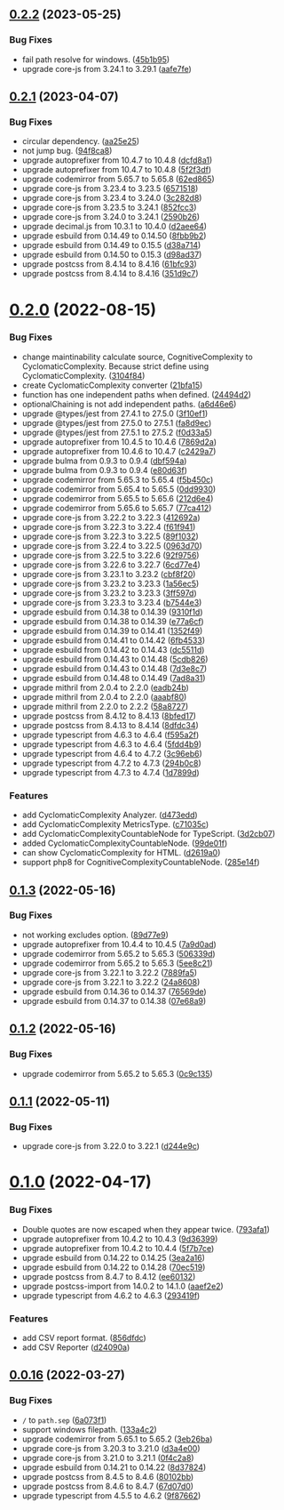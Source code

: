 ## [0.2.2](https://github.com/ytetsuro/sabik/compare/0.2.1...0.2.2) (2023-05-25)


### Bug Fixes

* fail path resolve for windows. ([45b1b95](https://github.com/ytetsuro/sabik/commit/45b1b95318e8987b2c5a8a47e60dbed7be34e60e))
* upgrade core-js from 3.24.1 to 3.29.1 ([aafe7fe](https://github.com/ytetsuro/sabik/commit/aafe7fe1f6f53055303cab71b96a148c97a414fc))

## [0.2.1](https://github.com/ytetsuro/sabik/compare/0.2.0...0.2.1) (2023-04-07)


### Bug Fixes

* circular dependency. ([aa25e25](https://github.com/ytetsuro/sabik/commit/aa25e251bc02f5f44ac56716f873ffe6f1af1657))
* not jump bug. ([94f8ca8](https://github.com/ytetsuro/sabik/commit/94f8ca889d2a1492e3bda84066d46305135c9759))
* upgrade autoprefixer from 10.4.7 to 10.4.8 ([dcfd8a1](https://github.com/ytetsuro/sabik/commit/dcfd8a19b54af27730cbc49a5b7c93b5b48e1832))
* upgrade autoprefixer from 10.4.7 to 10.4.8 ([5f2f3df](https://github.com/ytetsuro/sabik/commit/5f2f3df9e3c8793830b0944f2e228ba304d00a51))
* upgrade codemirror from 5.65.7 to 5.65.8 ([62ed865](https://github.com/ytetsuro/sabik/commit/62ed8658164bc03d3006e4b39fa9babb4587e7a3))
* upgrade core-js from 3.23.4 to 3.23.5 ([6571518](https://github.com/ytetsuro/sabik/commit/6571518a9e245a72d972db605ed6cae1a15fc7fd))
* upgrade core-js from 3.23.4 to 3.24.0 ([3c282d8](https://github.com/ytetsuro/sabik/commit/3c282d83c7a9a23862edb2ef3941a9160587cfec))
* upgrade core-js from 3.23.5 to 3.24.1 ([852fcc3](https://github.com/ytetsuro/sabik/commit/852fcc3742f4ee5b1e08f7208dad8b6635e8945d))
* upgrade core-js from 3.24.0 to 3.24.1 ([2590b26](https://github.com/ytetsuro/sabik/commit/2590b26cc761fc90008bf9ee02f220f266d7c9ed))
* upgrade decimal.js from 10.3.1 to 10.4.0 ([d2aee64](https://github.com/ytetsuro/sabik/commit/d2aee644b1b00c0f3eddea924b40aeec241f383d))
* upgrade esbuild from 0.14.49 to 0.14.50 ([8fbb9b2](https://github.com/ytetsuro/sabik/commit/8fbb9b2f9aca72a358eecda36a1ba55ad92f088f))
* upgrade esbuild from 0.14.49 to 0.15.5 ([d38a714](https://github.com/ytetsuro/sabik/commit/d38a714ac35792e2a8e4c5185500e0addc4c1da2))
* upgrade esbuild from 0.14.50 to 0.15.3 ([d98ad37](https://github.com/ytetsuro/sabik/commit/d98ad37f6213f67fdf2a6f6297310c19d62527fc))
* upgrade postcss from 8.4.14 to 8.4.16 ([61bfc93](https://github.com/ytetsuro/sabik/commit/61bfc93f8672467bdf506c9cf6391d2c0d3c5dec))
* upgrade postcss from 8.4.14 to 8.4.16 ([351d9c7](https://github.com/ytetsuro/sabik/commit/351d9c7f9437d6cea87e731ffe7517a49bf41788))

# [0.2.0](https://github.com/ytetsuro/sabik/compare/0.1.3...0.2.0) (2022-08-15)


### Bug Fixes

* change maintinability calculate source, CognitiveComplexity to CyclomaticComplexity. Because strict define using CyclomaticComplexity. ([3104f84](https://github.com/ytetsuro/sabik/commit/3104f84c563d2e0c63388fa5cdb158857d2b47e1))
* create CyclomaticComplexity converter ([21bfa15](https://github.com/ytetsuro/sabik/commit/21bfa159615c51a2ada25f0b1c0eb1e5da14a5d3))
* function has one independent paths when defined. ([24494d2](https://github.com/ytetsuro/sabik/commit/24494d2dfc2330b5b96a6eef10943fd4d3e4680a))
* optionalChaining is not add independent paths. ([a6d46e6](https://github.com/ytetsuro/sabik/commit/a6d46e6bf1318e33fdbaf3a8c54e2461b2b8161c))
* upgrade @types/jest from 27.4.1 to 27.5.0 ([3f10ef1](https://github.com/ytetsuro/sabik/commit/3f10ef1fb9e2a2b48a93b32d749f45a3e0982017))
* upgrade @types/jest from 27.5.0 to 27.5.1 ([fa8d9ec](https://github.com/ytetsuro/sabik/commit/fa8d9ecea1c7e42185215471076b02393ef8209b))
* upgrade @types/jest from 27.5.1 to 27.5.2 ([f0d33a5](https://github.com/ytetsuro/sabik/commit/f0d33a5a4f6e4f531b1b75ad94897c06cbd0c4df))
* upgrade autoprefixer from 10.4.5 to 10.4.6 ([7869d2a](https://github.com/ytetsuro/sabik/commit/7869d2a0537e014d21f5c07f44af045f20d740ec))
* upgrade autoprefixer from 10.4.6 to 10.4.7 ([c2429a7](https://github.com/ytetsuro/sabik/commit/c2429a7ff2bfdf9c7df17f3ba7bddad7134cfd42))
* upgrade bulma from 0.9.3 to 0.9.4 ([dbf594a](https://github.com/ytetsuro/sabik/commit/dbf594a7422349265e901f4503984c3e197d5163))
* upgrade bulma from 0.9.3 to 0.9.4 ([e80d63f](https://github.com/ytetsuro/sabik/commit/e80d63f69085fd2d27d4d65502efd85aabefe833))
* upgrade codemirror from 5.65.3 to 5.65.4 ([f5b450c](https://github.com/ytetsuro/sabik/commit/f5b450c7976fe07a8a056812caebdad55c6e11f5))
* upgrade codemirror from 5.65.4 to 5.65.5 ([0dd9930](https://github.com/ytetsuro/sabik/commit/0dd9930ccc44d415528693c2aa12e40079902225))
* upgrade codemirror from 5.65.5 to 5.65.6 ([212d6e4](https://github.com/ytetsuro/sabik/commit/212d6e496714a3d5f103f8fbdec65f252556285f))
* upgrade codemirror from 5.65.6 to 5.65.7 ([77ca412](https://github.com/ytetsuro/sabik/commit/77ca412887f0bd7b6ad627c19c42fec4b7644e08))
* upgrade core-js from 3.22.2 to 3.22.3 ([412692a](https://github.com/ytetsuro/sabik/commit/412692ab97de0550046a5469d780b52f3ac8af4f))
* upgrade core-js from 3.22.3 to 3.22.4 ([f61f941](https://github.com/ytetsuro/sabik/commit/f61f941c690f64a04ab268f10c987875d1cfbc9c))
* upgrade core-js from 3.22.3 to 3.22.5 ([89f1032](https://github.com/ytetsuro/sabik/commit/89f1032d13761979e8b2e9609d8ef7a2aa98f76c))
* upgrade core-js from 3.22.4 to 3.22.5 ([0963d70](https://github.com/ytetsuro/sabik/commit/0963d7088e51cf0b807935cdc5feb3a18dadeeb2))
* upgrade core-js from 3.22.5 to 3.22.6 ([92f9756](https://github.com/ytetsuro/sabik/commit/92f9756d8ef5ceb4ca8a3f433aa315bff60c241e))
* upgrade core-js from 3.22.6 to 3.22.7 ([6cd77e4](https://github.com/ytetsuro/sabik/commit/6cd77e4e7b7e4135433ac9ce47e117fa1e889da3))
* upgrade core-js from 3.23.1 to 3.23.2 ([cbf8f20](https://github.com/ytetsuro/sabik/commit/cbf8f20e31aa59df8692897674f9cb696ed9f1c4))
* upgrade core-js from 3.23.2 to 3.23.3 ([1a56ec5](https://github.com/ytetsuro/sabik/commit/1a56ec53094c30d1f85c4b3f0ba0e22b4f4bd41f))
* upgrade core-js from 3.23.2 to 3.23.3 ([3ff597d](https://github.com/ytetsuro/sabik/commit/3ff597d8e6d124c79c1c9fe12422696d16efebce))
* upgrade core-js from 3.23.3 to 3.23.4 ([b7544e3](https://github.com/ytetsuro/sabik/commit/b7544e34e01e3c972c607aa33dfd7c87041c4c11))
* upgrade esbuild from 0.14.38 to 0.14.39 ([9310f1d](https://github.com/ytetsuro/sabik/commit/9310f1d44a6499b0364573644fb31fdb63a5445c))
* upgrade esbuild from 0.14.38 to 0.14.39 ([e77a6cf](https://github.com/ytetsuro/sabik/commit/e77a6cf819ebfde323ee55536166e351f5d45145))
* upgrade esbuild from 0.14.39 to 0.14.41 ([1352f49](https://github.com/ytetsuro/sabik/commit/1352f492b6dac0d950bb246077dfc3197b86f09c))
* upgrade esbuild from 0.14.41 to 0.14.42 ([6fb4533](https://github.com/ytetsuro/sabik/commit/6fb453393724bbd49908786d089b6735de6ad6f7))
* upgrade esbuild from 0.14.42 to 0.14.43 ([dc5511d](https://github.com/ytetsuro/sabik/commit/dc5511dfc576b6fbcfc6741c268b44835abddbc6))
* upgrade esbuild from 0.14.43 to 0.14.48 ([5cdb826](https://github.com/ytetsuro/sabik/commit/5cdb826b4a197c0d203aa7aa7775b67f8e90af13))
* upgrade esbuild from 0.14.43 to 0.14.48 ([7d3e8c7](https://github.com/ytetsuro/sabik/commit/7d3e8c753f9ed0af74ff16a211e107d871dcdae8))
* upgrade esbuild from 0.14.48 to 0.14.49 ([7ad8a31](https://github.com/ytetsuro/sabik/commit/7ad8a31bf7c50aed1c84f900a576f003c3b3ba12))
* upgrade mithril from 2.0.4 to 2.2.0 ([eadb24b](https://github.com/ytetsuro/sabik/commit/eadb24b93939b83679cba3a24250c49eeaa8699b))
* upgrade mithril from 2.0.4 to 2.2.0 ([aaabf80](https://github.com/ytetsuro/sabik/commit/aaabf80bcc85d80b1d96d1a99d1cd0da5265fd6a))
* upgrade mithril from 2.2.0 to 2.2.2 ([58a8727](https://github.com/ytetsuro/sabik/commit/58a87271aea44d05c7512ae75916b8cfe16b85cf))
* upgrade postcss from 8.4.12 to 8.4.13 ([8bfed17](https://github.com/ytetsuro/sabik/commit/8bfed170fa8536c79bc72ba4a62a682e2206e8de))
* upgrade postcss from 8.4.13 to 8.4.14 ([8dfdc34](https://github.com/ytetsuro/sabik/commit/8dfdc3453f309d01ab38707ac3908cdf93ab0207))
* upgrade typescript from 4.6.3 to 4.6.4 ([f595a2f](https://github.com/ytetsuro/sabik/commit/f595a2f0a5c4af46e49cab9bcfe54dc498fd805f))
* upgrade typescript from 4.6.3 to 4.6.4 ([5fdd4b9](https://github.com/ytetsuro/sabik/commit/5fdd4b9414b7b7143bf1f2e73f9f5889dcc85974))
* upgrade typescript from 4.6.4 to 4.7.2 ([3c96eb6](https://github.com/ytetsuro/sabik/commit/3c96eb6c39bac48fdb84e4e2ccdda37b9ec05dd9))
* upgrade typescript from 4.7.2 to 4.7.3 ([294b0c8](https://github.com/ytetsuro/sabik/commit/294b0c8df5714f32e450be2f07b3fe02876bb357))
* upgrade typescript from 4.7.3 to 4.7.4 ([1d7899d](https://github.com/ytetsuro/sabik/commit/1d7899dfd68f6c0b68f3ea8bc1ca104d04ff8b11))


### Features

* add CyclomaticComplexity Analyzer. ([d473edd](https://github.com/ytetsuro/sabik/commit/d473edd4af343978c8c13c524d89bb4c79941aea))
* add CyclomaticComplexity MetricsType. ([c71035c](https://github.com/ytetsuro/sabik/commit/c71035cc0bb52231657cfc50b8b8bacf8458cda9))
* add CyclomaticComplexityCountableNode for TypeScript. ([3d2cb07](https://github.com/ytetsuro/sabik/commit/3d2cb079ee62e840791ca3532256861b419f2790))
* added CyclomaticComplexityCountableNode. ([99de01f](https://github.com/ytetsuro/sabik/commit/99de01f7fc2659dbaa44ed42862848dabf7bae1f))
* can show CyclomaticComplexity for HTML. ([d2619a0](https://github.com/ytetsuro/sabik/commit/d2619a0b20878d40062acf80a2a6397fd8761542))
* support php8 for CognitiveComplexityCountableNode. ([285e14f](https://github.com/ytetsuro/sabik/commit/285e14fb4a0de66359bafcd1b435ba54cf16e124))

## [0.1.3](https://github.com/ytetsuro/sabik/compare/0.1.2...0.1.3) (2022-05-16)


### Bug Fixes

* not working excludes option. ([89d77e9](https://github.com/ytetsuro/sabik/commit/89d77e9f1ffeebe3bc3c7a22bd5e2b5831af1e58))
* upgrade autoprefixer from 10.4.4 to 10.4.5 ([7a9d0ad](https://github.com/ytetsuro/sabik/commit/7a9d0ad1ddef6086033c00ecc10925bcab09ae7a))
* upgrade codemirror from 5.65.2 to 5.65.3 ([506339d](https://github.com/ytetsuro/sabik/commit/506339dcbf47990253686fa5f2b6bf088acb10a8))
* upgrade codemirror from 5.65.2 to 5.65.3 ([5ee8c21](https://github.com/ytetsuro/sabik/commit/5ee8c21a92fcf9a43737621a76544f53b19da370))
* upgrade core-js from 3.22.1 to 3.22.2 ([7889fa5](https://github.com/ytetsuro/sabik/commit/7889fa5b88bdecf8eb32cf3530c9a3168820ed9d))
* upgrade core-js from 3.22.1 to 3.22.2 ([24a8608](https://github.com/ytetsuro/sabik/commit/24a8608d62101212558a26b8312444af5e3fb33c))
* upgrade esbuild from 0.14.36 to 0.14.37 ([76569de](https://github.com/ytetsuro/sabik/commit/76569dea3270cb699ee382935fd221f6bc4577e4))
* upgrade esbuild from 0.14.37 to 0.14.38 ([07e68a9](https://github.com/ytetsuro/sabik/commit/07e68a9ccbe1111fe901bf96ccefcf7e92ac9f9f))

## [0.1.2](https://github.com/ytetsuro/sabik/compare/0.1.1...0.1.2) (2022-05-16)


### Bug Fixes

* upgrade codemirror from 5.65.2 to 5.65.3 ([0c9c135](https://github.com/ytetsuro/sabik/commit/0c9c135cccaf700f18f28bcd5330322b867a923a))

## [0.1.1](https://github.com/ytetsuro/sabik/compare/0.1.0...0.1.1) (2022-05-11)


### Bug Fixes

* upgrade core-js from 3.22.0 to 3.22.1 ([d244e9c](https://github.com/ytetsuro/sabik/commit/d244e9c2e5540ba010545d9c28bd787f36991af0))

# [0.1.0](https://github.com/ytetsuro/sabik/compare/0.0.16...0.1.0) (2022-04-17)


### Bug Fixes

* Double quotes are now escaped when they appear twice. ([793afa1](https://github.com/ytetsuro/sabik/commit/793afa17eaea4a728e22dc57e004a778af52abdd))
* upgrade autoprefixer from 10.4.2 to 10.4.3 ([9d36399](https://github.com/ytetsuro/sabik/commit/9d36399cc06860eac43fc7df650e83c943f656a1))
* upgrade autoprefixer from 10.4.2 to 10.4.4 ([5f7b7ce](https://github.com/ytetsuro/sabik/commit/5f7b7ce6b035fb5e1b3edf6f7b2bffdac8d0e516))
* upgrade esbuild from 0.14.22 to 0.14.25 ([3ea2a16](https://github.com/ytetsuro/sabik/commit/3ea2a167777532d5946756d01c2033fa555829b2))
* upgrade esbuild from 0.14.22 to 0.14.28 ([70ec519](https://github.com/ytetsuro/sabik/commit/70ec519143e7f2fca5cc6c94cf8491c9ccf401e1))
* upgrade postcss from 8.4.7 to 8.4.12 ([ee60132](https://github.com/ytetsuro/sabik/commit/ee601322384c763b7f7c886cf80f9a69899e49f5))
* upgrade postcss-import from 14.0.2 to 14.1.0 ([aaef2e2](https://github.com/ytetsuro/sabik/commit/aaef2e27dd915deb397a486fed0da1c04ab8d8ca))
* upgrade typescript from 4.6.2 to 4.6.3 ([293419f](https://github.com/ytetsuro/sabik/commit/293419fb97c0fdee353670a8de47bd1bbd476d88))


### Features

* add CSV report format. ([856dfdc](https://github.com/ytetsuro/sabik/commit/856dfdcb960b6399b2ccda7016c109b665e38176))
* add CSV Reporter ([d24090a](https://github.com/ytetsuro/sabik/commit/d24090aa1677b3d9e08304aba4cf9e6d2e1ec93b))

## [0.0.16](https://github.com/ytetsuro/sabik/compare/0.0.15...0.0.16) (2022-03-27)


### Bug Fixes

* `/` to `path.sep` ([6a073f1](https://github.com/ytetsuro/sabik/commit/6a073f137a3787a5712b4e8a7ec348f25e1ea4ad))
* support windows filepath. ([133a4c2](https://github.com/ytetsuro/sabik/commit/133a4c221f5aa1f600a2a3ae13571296094f3afb))
* upgrade codemirror from 5.65.1 to 5.65.2 ([3eb26ba](https://github.com/ytetsuro/sabik/commit/3eb26ba11f27300cb667385c17c0445cbb836503))
* upgrade core-js from 3.20.3 to 3.21.0 ([d3a4e00](https://github.com/ytetsuro/sabik/commit/d3a4e008b452853bce81df7c2515b52e49d5dab7))
* upgrade core-js from 3.21.0 to 3.21.1 ([0f4c2a8](https://github.com/ytetsuro/sabik/commit/0f4c2a86664cffe0e45960c85247119e53919c4d))
* upgrade esbuild from 0.14.21 to 0.14.22 ([8d37824](https://github.com/ytetsuro/sabik/commit/8d37824892b461a7df5fb903b80e8bad38438498))
* upgrade postcss from 8.4.5 to 8.4.6 ([80102bb](https://github.com/ytetsuro/sabik/commit/80102bb6c0d75ff8579db8037c2c34a3e06a7ba4))
* upgrade postcss from 8.4.6 to 8.4.7 ([67d07d0](https://github.com/ytetsuro/sabik/commit/67d07d07e41ed1cdd605181be1b7b050c3dca235))
* upgrade typescript from 4.5.5 to 4.6.2 ([9f87662](https://github.com/ytetsuro/sabik/commit/9f87662d497ae4d4c3dc280fc1795d3107f47318))
